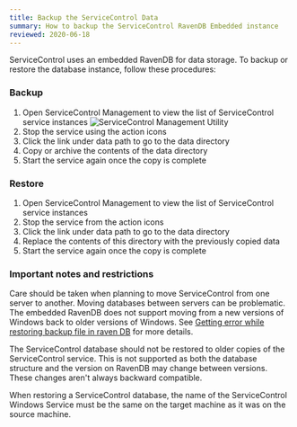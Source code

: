 ```yaml
---
title: Backup the ServiceControl Data
summary: How to backup the ServiceControl RavenDB Embedded instance
reviewed: 2020-06-18
---
```

ServiceControl uses an embedded RavenDB for data storage. To backup or restore the database instance, follow these procedures:

### Backup

 1. Open ServiceControl Management to view the list of ServiceControl service instances
  ![ServiceControl Management Utility](managementutil-instance.png 'width=500')
 1. Stop the service using the action icons
 1. Click the link under data path to go to the data directory
 1. Copy or archive the contents of the data directory
 1. Start the service again once the copy is complete


### Restore

 1. Open ServiceControl Management to view the list of ServiceControl service instances
 1. Stop the service from the action icons
 1. Click the link under data path to go to the data directory
 1. Replace the contents of this directory with the previously copied data
 1. Start the service again once the copy is complete


### Important notes and restrictions

Care should be taken when planning to move ServiceControl from one server to another. Moving databases between servers can be problematic. The embedded RavenDB does not support moving from a new versions of Windows back to older versions of Windows. See [Getting error while restoring backup file in raven DB](https://stackoverflow.com/questions/25625910/getting-error-while-restoring-backup-file-in-raven-db) for more details.

The ServiceControl database should not be restored to older copies of the ServiceControl service. This is not supported as both the database structure and the version on RavenDB may change between versions. These changes aren't always backward compatible.

When restoring a ServiceControl database, the name of the ServiceControl Windows Service must be the same on the target machine as it was on the source machine.
